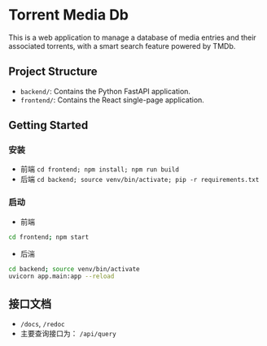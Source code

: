 # Torrent Media Db

This is a web application to manage a database of media entries and their associated torrents, with a smart search feature powered by TMDb.

## Project Structure

- `backend/`: Contains the Python FastAPI application.
- `frontend/`: Contains the React single-page application.

## Getting Started
### 安装
- 前端 `cd frontend; npm install; npm run build`
- 后端 `cd backend; source venv/bin/activate; pip -r requirements.txt`


### 启动
- 前端
```sh
cd frontend; npm start
```

- 后湍
```sh
cd backend; source venv/bin/activate
uvicorn app.main:app --reload
```

## 接口文档
* `/docs`, `/redoc` 
* 主要查询接口为： `/api/query`

